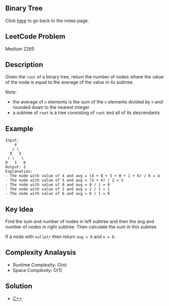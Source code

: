 ## Binary Tree
Click [here](../notes.md) to go back to the notes page.

## LeetCode Problem
Medium 2265

## Description
Given the `root` of a binary tree, return the number of nodes where the value of the node is equal to the average of the value in its subtree.

Note:
- the average of `n` elements is the sum of the `n` elements divided by `n` and rounded down to the nearest integer
- a subtree of `root` is a tree consisting of `root` and all of its descendants

## Example
```
Input:
    4
   / \
  8   5
 / \   \
0   1   6
Output: 5
Explanation:
- The node with value of 4 and avg = (4 + 8 + 5 + 0 + 1 + 6) / 6 = 4
- The node with value of 5 and avg = (5 + 6) / 2 = 5
- The node with value of 0 and avg = 0 / 1 = 0
- The node with value of 1 and avg = 1 / 1 = 1
- The node with value of 6 and avg = 6 / 1 = 6
```

## Key Idea
Find the sum and number of nodes in left subtree and then the avg and number of nodes in right subtree. Then calculate the sum in this subtree.

If a node with `nullptr` then return `avg = 0` and `n = 0`.

## Complexity Analaysis
- Runtime Complexity: O(n)
- Space Complexity: O(1)

## Solution
- [C++](solution.cpp)